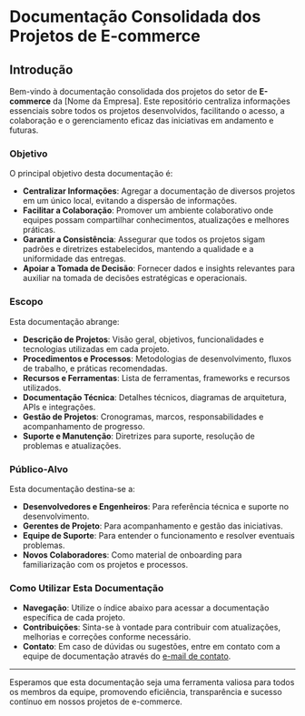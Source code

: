 # Documentação Consolidada dos Projetos de E-commerce

## Introdução

Bem-vindo à documentação consolidada dos projetos do setor de **E-commerce** da [Nome da Empresa]. Este repositório centraliza informações essenciais sobre todos os projetos desenvolvidos, facilitando o acesso, a colaboração e o gerenciamento eficaz das iniciativas em andamento e futuras.

### Objetivo

O principal objetivo desta documentação é:

- **Centralizar Informações**: Agregar a documentação de diversos projetos em um único local, evitando a dispersão de informações.
- **Facilitar a Colaboração**: Promover um ambiente colaborativo onde equipes possam compartilhar conhecimentos, atualizações e melhores práticas.
- **Garantir a Consistência**: Assegurar que todos os projetos sigam padrões e diretrizes estabelecidos, mantendo a qualidade e a uniformidade das entregas.
- **Apoiar a Tomada de Decisão**: Fornecer dados e insights relevantes para auxiliar na tomada de decisões estratégicas e operacionais.

### Escopo

Esta documentação abrange:

- **Descrição de Projetos**: Visão geral, objetivos, funcionalidades e tecnologias utilizadas em cada projeto.
- **Procedimentos e Processos**: Metodologias de desenvolvimento, fluxos de trabalho, e práticas recomendadas.
- **Recursos e Ferramentas**: Lista de ferramentas, frameworks e recursos utilizados.
- **Documentação Técnica**: Detalhes técnicos, diagramas de arquitetura, APIs e integrações.
- **Gestão de Projetos**: Cronogramas, marcos, responsabilidades e acompanhamento de progresso.
- **Suporte e Manutenção**: Diretrizes para suporte, resolução de problemas e atualizações.

### Público-Alvo

Esta documentação destina-se a:

- **Desenvolvedores e Engenheiros**: Para referência técnica e suporte no desenvolvimento.
- **Gerentes de Projeto**: Para acompanhamento e gestão das iniciativas.
- **Equipe de Suporte**: Para entender o funcionamento e resolver eventuais problemas.
- **Novos Colaboradores**: Como material de onboarding para familiarização com os projetos e processos.

### Como Utilizar Esta Documentação

- **Navegação**: Utilize o índice abaixo para acessar a documentação específica de cada projeto.
- **Contribuições**: Sinta-se à vontade para contribuir com atualizações, melhorias e correções conforme necessário.
- **Contato**: Em caso de dúvidas ou sugestões, entre em contato com a equipe de documentação através do [e-mail de contato](mailto:documentacao@empresa.com).

---

Esperamos que esta documentação seja uma ferramenta valiosa para todos os membros da equipe, promovendo eficiência, transparência e sucesso contínuo em nossos projetos de e-commerce.

